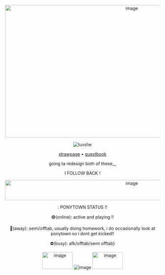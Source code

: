 <div align="center"><img width="809" height="432" alt="image" src="https://github.com/user-attachments/assets/a64f2f48-8a42-4dc3-a0ea-e7c753887c92" />



<p align="center"> <img src="https://komarev.com/ghpvc/?username=luvshe&label=　　classroom　.　　&color=5C5B18&style=flat" alt="luvshe" />
  
[strawpage](https://pluuhhshe.straw.page)  •  [guestbook](https://she.atabook.org)

going ta redesign both of these,,,

I FOLLOW BACK !

<img width="809" height="66" alt="image" src="https://github.com/user-attachments/assets/aa83841a-f341-4e8c-8b8b-062f6a2111b2" />

: PONYTOWN STATUS !!

🟢(online): active and playing !!

🌙(away): semi/offtab, usually doing homework, i do occasionally look at ponytown so i dont get kicked!!


⛔(busy): afk/offtab/semi offtab} 


<img width="99" height="55" alt="image" src="https://github.com/user-attachments/assets/9c8386d8-bdae-4474-943c-af6a33dd949c" /> ![image](https://github.com/user-attachments/assets/cb106242-7356-433c-ae28-2f1a6657ac11) <img width="99" height="55" alt="image" src="https://github.com/user-attachments/assets/8e99c78f-918d-460e-8e71-e5952f2fd29c" />

